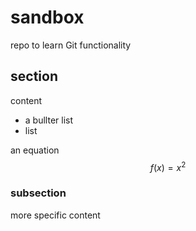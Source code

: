 # sandbox
repo to learn Git functionality


## section
content

- a bullter list
- list

an equation
$$f(x) = x^2$$

### subsection
more specific content

